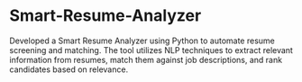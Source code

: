 # Smart-Resume-Analyzer
Developed a Smart Resume Analyzer using Python to automate resume screening and matching. The tool utilizes NLP techniques to extract relevant information from resumes, match them against job descriptions, and rank candidates based on relevance.
